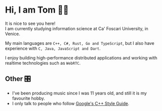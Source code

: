 # Hi, I am Tom 🖐🏼

It is nice to see you here!<br>
I am currently studying information science at Ca' Foscari University, in Venice.

My main languages are `C++, C#, Rust, Go and TypeScript`, but I also have experience with `C, Java, JavaScript and Dart`.

I enjoy building high-performance distributed applications and working with realtime technologies such as `WebRTC`.

## Other 🎛

* I've been producing music since I was 11 years old, and still it is my favourite hobby.
* I only talk to people who follow [Google's C++ Style Guide](https://google.github.io/styleguide/cppguide.html). 
